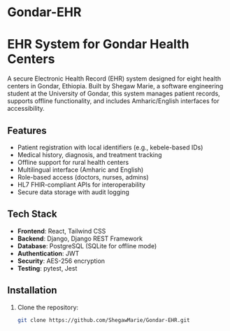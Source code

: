 # Gondar-EHR
# EHR System for Gondar Health Centers

A secure Electronic Health Record (EHR) system designed for eight health centers in Gondar, Ethiopia. Built by Shegaw Marie, a software engineering student at the University of Gondar, this system manages patient records, supports offline functionality, and includes Amharic/English interfaces for accessibility.

## Features
- Patient registration with local identifiers (e.g., kebele-based IDs)
- Medical history, diagnosis, and treatment tracking
- Offline support for rural health centers
- Multilingual interface (Amharic and English)
- Role-based access (doctors, nurses, admins)
- HL7 FHIR-compliant APIs for interoperability
- Secure data storage with audit logging

## Tech Stack
- **Frontend**: React, Tailwind CSS
- **Backend**: Django, Django REST Framework
- **Database**: PostgreSQL (SQLite for offline mode)
- **Authentication**: JWT
- **Security**: AES-256 encryption
- **Testing**: pytest, Jest

## Installation
1. Clone the repository:
   ```bash
   git clone https://github.com/ShegawMarie/Gondar-EHR.git
